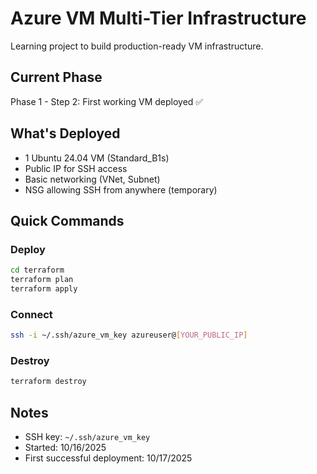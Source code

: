 # Azure VM Multi-Tier Infrastructure

Learning project to build production-ready VM infrastructure.

## Current Phase
Phase 1 - Step 2: First working VM deployed ✅

## What's Deployed
- 1 Ubuntu 24.04 VM (Standard_B1s)
- Public IP for SSH access
- Basic networking (VNet, Subnet)
- NSG allowing SSH from anywhere (temporary)

## Quick Commands

### Deploy
```bash
cd terraform
terraform plan
terraform apply
```

### Connect
```bash
ssh -i ~/.ssh/azure_vm_key azureuser@[YOUR_PUBLIC_IP]
```

### Destroy
```bash
terraform destroy
```

## Notes
- SSH key: `~/.ssh/azure_vm_key`
- Started: 10/16/2025
- First successful deployment: 10/17/2025